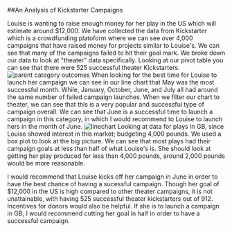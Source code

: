 ##An Analysis of Kickstarter Campaigns
 
Louise is wanting to raise enough money for her play in the US which will estimate around $12,000. We have collected the data from Kickstarter which is a crowdfunding platoform where we can see over 4,000 campaigns that have raised money for projects similar to Louise's. We can see that many of the campaigns failed to hit their goal mark. We broke down our data to look at "theater" data specifically. 
Looking at our pivot table you can see that there were 525 successful theater Kickstarters.
![parent category outcomes](path/to/parentcategoryoutcomes.png)
When looking for the best time for Louise to launch her campaign we can see in our line chart that May was the most successful month. While, January, October, June, and July all had around the same number of failed campaign launches. When we filter our chart to theater, we can see that this is a very popular and successful type of campaign overall. We can see that June is a successful time to launch a campaign in this category, in which I would recommend to Louise to launch hers in the month of June. 
![linechart](path/to/linechart.png)
Looking at data for plays in GB, since Louise showed interest in this market; budgeting 4,000 pounds. We used a box plot to look at the big picture. We can see that most plays had their campaign goals at less than half of what Louise's is. She should look at getting her play produced for less than 4,000 pounds, around 2,000 pounds would be more reasonable.

I would recommend that Louise kicks off her campaign in June in order to have the best chance of having a sucessful campaign. Though her goal of $12,000 in the US is high compared to other theater campaigns, it is not unattainable, with having 525 successful theater kickstarters out of 912. Incentives for donors would also be helpful. If she is to launch a campaign in GB, I would recommend cutting her goal in half in order to have a successful campaign. 
